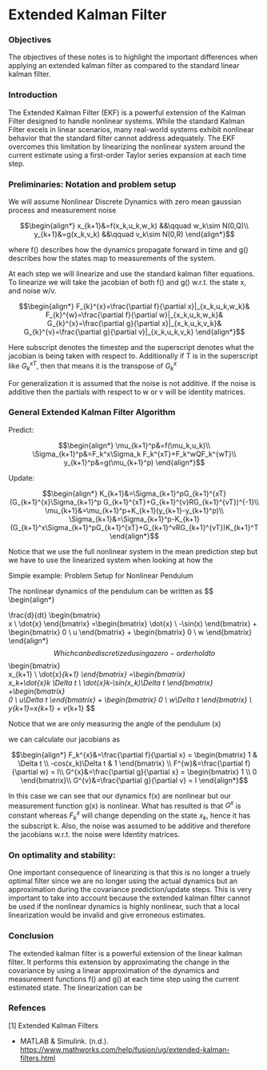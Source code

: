 <h1>Extended Kalman Filter</h1>

<h3>Objectives</h3>

The objectives of these notes is to highlight the important differences when applying an extended kalman filter as compared to the standard linear kalman filter.

<h3>Introduction</h3>

The Extended Kalman Filter (EKF) is a powerful extension of the Kalman Filter designed to handle nonlinear systems. While the standard Kalman Filter excels in linear scenarios, many real-world systems exhibit nonlinear behavior that the standard filter cannot address adequately. The EKF overcomes this limitation by linearizing the nonlinear system around the current estimate using a first-order Taylor series expansion at each time step.

<h3>Preliminaries: Notation and problem setup</h3>

We will assume Nonlinear Discrete Dynamics with zero mean gaussian process and measurement noise

$$\begin{align*}
x_{k+1}&=f(x_k,u_k,w_k) &&\qquad w_k\sim N(0,Q)\\
y_{k+1}&=g(x_k,v_k) &&\qquad v_k\sim N(0,R)
\end{align*}$$

where f() describes how the dynamics propagate forward in time and g() describes how the states map to measurements of the system.

At each step we will linearize and use the standard kalman filter equations. To linearize we will take the jacobian of both f() and g() w.r.t. the state x, and noise w/v.

$$\begin{align*}
F_{k}^{x}=\frac{\partial f}{\partial x}|_{x_k,u_k,w_k}& 
F_{k}^{w}=\frac{\partial f}{\partial w}|_{x_k,u_k,w_k}&
G_{k}^{x}=\frac{\partial g}{\partial x}|_{x_k,u_k,v_k}&
G_{k}^{v}=\frac{\partial g}{\partial v}|_{x_k,u_k,v_k}
\end{align*}$$

Here subscript denotes the timestep and the superscript denotes what the jacobian is being taken with respect to. Additionally if T is in the superscript like $G_{k}^{xT}$, then that means it is the transpose of $G_{k}^{x}$

For generalization it is assumed that the noise is not additive. If the noise is additive then the partials with respect to w or v will be identity matrices.

<h3>General Extended Kalman Filter Algorithm</h3>

Predict:

$$\begin{align*}
\mu_{k+1}^p&=f(\mu_k,u_k)\\
\Sigma_{k+1}^p&=F_k^x\Sigma_k F_k^{xT}+F_k^wQF_k^{wT}\\
y_{k+1}^p&=g(\mu_{k+1}^p)
\end{align*}$$

Update:

$$\begin{align*}
K_{k+1}&=\Sigma_{k+1}^pG_{k+1}^{xT}(G_{k+1}^{x}\Sigma_{k+1}^p G_{k+1}^{xT}+G_{k+1}^{v}RG_{k+1}^{vT})^{-1}\\
\mu_{k+1}&=\mu_{k+1}^p+K_{k+1}(y_{k+1}-y_{k+1}^p)\\
\Sigma_{k+1}&=\Sigma_{k+1}^p-K_{k+1}(G_{k+1}^x\Sigma_{k+1}^pG_{k+1}^{xT}+G_{k+1}^vRG_{k+1}^{vT})K_{k+1}^T
\end{align*}$$

Notice that we use the full nonlinear system in the mean prediction step but we have to use the linearized system when looking at how the 

Simple example: Problem Setup for Nonlinear Pendulum

The nonlinear dynamics of the pendulum can be written as
$$
\begin{align*}

\frac{d}{dt}
\begin{bmatrix}  
    x \\ \dot{x}
\end{bmatrix}
=\begin{bmatrix}
\dot{x} \\ -\sin(x)
\end{bmatrix}
+
\begin{bmatrix}
0 \\ u
\end{bmatrix}
+
\begin{bmatrix}
0 \\ w
\end{bmatrix}
\end{align*}
$$
Which can be discretized using a zero-order hold to
$$
\begin{bmatrix}  
    x_{k+1} \\ \dot{x}_{k+1}
\end{bmatrix}
=\begin{bmatrix}  
    x_k+\dot{x}_k \Delta t \\ \dot{x}_k-\sin(x_k)\Delta t
\end{bmatrix}
+\begin{bmatrix}  
    0 \\ u\Delta t
\end{bmatrix}
+
\begin{bmatrix}
0 \\ w\Delta t
\end{bmatrix}
\\
y_{k+1}=x_{k+1} + v_{k+1}
$$

Notice that we are only measuring the angle of the pendulum (x)

we can calculate our jacobians as

$$\begin{align*}
F_k^{x}&=\frac{\partial f}{\partial x} = \begin{bmatrix} 1 & \Delta t \\  -cos(x_k)\Delta t & 1 \end{bmatrix} \\
F^{w}&=\frac{\partial f}{\partial w} = I\\
G^{x}&=\frac{\partial g}{\partial x} = \begin{bmatrix} 1 \\ 0 \end{bmatrix}\\
G^{v}&=\frac{\partial g}{\partial v} = I
\end{align*}$$

In this case we can see that our dynamics f(x) are nonlinear but our measurement function g(x) is nonlinear. What has resulted is that $G^{x}$ is constant whereas $F_k^x$ will change depending on the state $x_k$, hence it has the subscript k. Also, the noise was assumed to be additive and therefore the jacobians w.r.t. the noise were Identity matrices.

<h3>On optimality and stability:</h3>

One important consequence of linearizing is that this is no longer a truely optimal filter since we are no longer using the actual dynamics but an approximation during the covariance prediction/update steps. This is very important to take into account because the extended kalman filter cannot be used if the nonlinear dynamics is highly nonlinear, such that a local linearization would be invalid and give erroneous estimates.

<h3>Conclusion</h3>

The extended kalman filter is a powerful extension of the linear kalman filter. It performs this extension by approximating the change in the covariance by using a linear approximation of the dynamics and measurement functions f() and g() at each time step using the current estimated state. The linearization can be 

<h3>Refences</h3>

[1] Extended Kalman Filters
- MATLAB & Simulink. (n.d.). https://www.mathworks.com/help/fusion/ug/extended-kalman-filters.html


